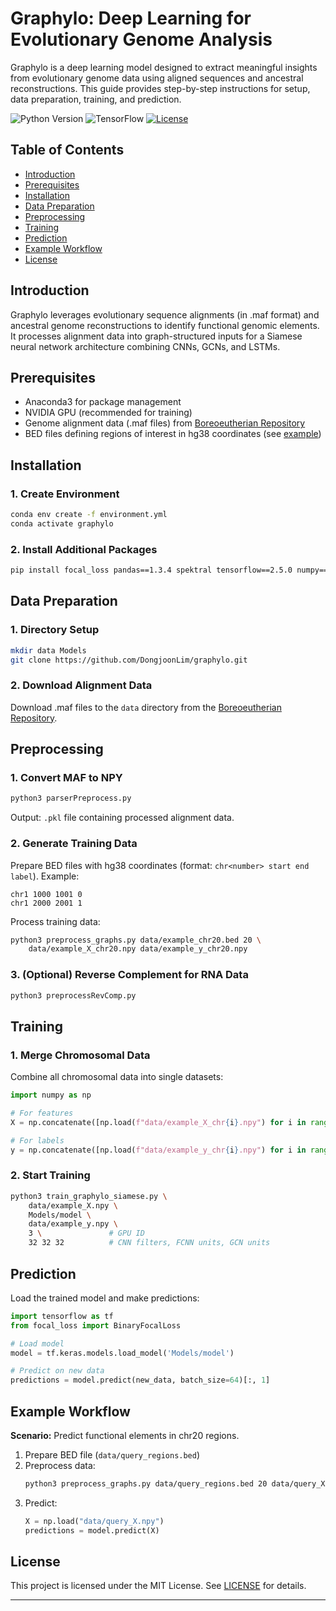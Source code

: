 # Graphylo: Deep Learning for Evolutionary Genome Analysis

Graphylo is a deep learning model designed to extract meaningful insights from evolutionary genome data using aligned sequences and ancestral reconstructions. This guide provides step-by-step instructions for setup, data preparation, training, and prediction.

![Python Version](https://img.shields.io/badge/Python-3.7%2B-blue)
![TensorFlow](https://img.shields.io/badge/TensorFlow-2.5-orange)
[![License](https://img.shields.io/badge/License-MIT-green)](LICENSE)

## Table of Contents
- [Introduction](#introduction)
- [Prerequisites](#prerequisites)
- [Installation](#installation)
- [Data Preparation](#data-preparation)
- [Preprocessing](#preprocessing)
- [Training](#training)
- [Prediction](#prediction)
- [Example Workflow](#example-workflow)
- [License](#license)

## Introduction
Graphylo leverages evolutionary sequence alignments (in .maf format) and ancestral genome reconstructions to identify functional genomic elements. It processes alignment data into graph-structured inputs for a Siamese neural network architecture combining CNNs, GCNs, and LSTMs.

## Prerequisites
- Anaconda3 for package management
- NVIDIA GPU (recommended for training)
- Genome alignment data (.maf files) from [Boreoeutherian Repository](http://repo.cs.mcgill.ca/PUB/blanchem/Boreoeutherian/)
- BED files defining regions of interest in hg38 coordinates (see [example](data/example.bed))

## Installation

### 1. Create Environment
```bash
conda env create -f environment.yml
conda activate graphylo
```

### 2. Install Additional Packages
```bash
pip install focal_loss pandas==1.3.4 spektral tensorflow==2.5.0 numpy==1.20.3 pyBigWig
```

## Data Preparation

### 1. Directory Setup
```bash
mkdir data Models
git clone https://github.com/DongjoonLim/graphylo.git
```

### 2. Download Alignment Data
Download .maf files to the `data` directory from the [Boreoeutherian Repository](http://repo.cs.mcgill.ca/PUB/blanchem/Boreoeutherian/).

## Preprocessing

### 1. Convert MAF to NPY
```bash
python3 parserPreprocess.py
```
Output: `.pkl` file containing processed alignment data.

### 2. Generate Training Data
Prepare BED files with hg38 coordinates (format: `chr<number> start end label`). Example:
```bed
chr1 1000 1001 0
chr1 2000 2001 1
```

Process training data:
```bash
python3 preprocess_graphs.py data/example_chr20.bed 20 \
    data/example_X_chr20.npy data/example_y_chr20.npy
```

### 3. (Optional) Reverse Complement for RNA Data
```bash
python3 preprocessRevComp.py
```

## Training

### 1. Merge Chromosomal Data
Combine all chromosomal data into single datasets:
```python
import numpy as np

# For features
X = np.concatenate([np.load(f"data/example_X_chr{i}.npy") for i in range(1,23)], axis=0)

# For labels
y = np.concatenate([np.load(f"data/example_y_chr{i}.npy") for i in range(1,23)], axis=0)
```

### 2. Start Training
```bash
python3 train_graphylo_siamese.py \
    data/example_X.npy \
    Models/model \
    data/example_y.npy \
    3 \               # GPU ID
    32 32 32          # CNN filters, FCNN units, GCN units
```

## Prediction
Load the trained model and make predictions:
```python
import tensorflow as tf
from focal_loss import BinaryFocalLoss

# Load model
model = tf.keras.models.load_model('Models/model')

# Predict on new data
predictions = model.predict(new_data, batch_size=64)[:, 1]
```

## Example Workflow
**Scenario:** Predict functional elements in chr20 regions.

1. Prepare BED file (`data/query_regions.bed`)
2. Preprocess data:
   ```bash
   python3 preprocess_graphs.py data/query_regions.bed 20 data/query_X.npy data/query_y.npy
   ```
3. Predict:
   ```python
   X = np.load("data/query_X.npy")
   predictions = model.predict(X)
   ```

## License
This project is licensed under the MIT License. See [LICENSE](LICENSE) for details.

---

